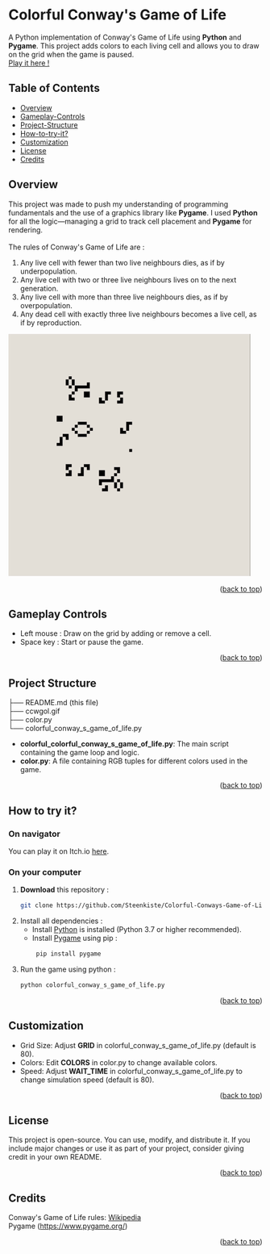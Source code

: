 <a id="readme-top"></a>

# Colorful Conway's Game of Life

A Python implementation of Conway's Game of Life using **Python** and **Pygame**. This project adds colors to each living cell and allows you to draw on the grid when the game is paused.
</br> [Play it here !](https://chivalryincode.itch.io/conways-game-of-life)

## Table of Contents
- [Overview](#overview)
- [Gameplay-Controls](#gameplay-controls)
- [Project-Structure](#project-structure)
- [How-to-try-it?](#how-to-try-it)
- [Customization](#customization)
- [License](#license)
- [Credits](#credits)

## Overview
This project was made to push my understanding of programming fundamentals and the use of a graphics library like **Pygame**. I used **Python** for all the logic—managing a grid to track cell placement and **Pygame** for rendering.
<br />
<br />
The rules of Conway's Game of Life are :
1. Any live cell with fewer than two live neighbours dies, as if by underpopulation.
2. Any live cell with two or three live neighbours lives on to the next generation.
3. Any live cell with more than three live neighbours dies, as if by overpopulation.
4. Any dead cell with exactly three live neighbours becomes a live cell, as if by reproduction.

<img src="./ccwgol.gif"/>

<p align="right">(<a href="#readme-top">back to top</a>)</p>

## Gameplay Controls
- Left mouse : Draw on the grid by adding or remove a cell.
- Space key : Start or pause the game.

<p align="right">(<a href="#readme-top">back to top</a>)</p>

## Project Structure
├── README.md (this file) <br />
├── ccwgol.gif <br />
├── color.py <br />
└── colorful_conway_s_game_of_life.py <br />

- **colorful_colorful_conway_s_game_of_life.py**: The main script containing the game loop and logic.
- **color.py**: A file containing RGB tuples for different colors used in the game.

<p align="right">(<a href="#readme-top">back to top</a>)</p>

## How to try it?
### On navigator
You can play it on Itch.io [here](https://chivalryincode.itch.io/conways-game-of-life).

### On your computer
1. **Download** this repository :
   ```bash
   git clone https://github.com/Steenkiste/Colorful-Conways-Game-of-Life.git
2. Install all dependencies :
   - Install [Python](https://www.python.org/downloads/) is installed (Python 3.7 or higher recommended).
   - Install [Pygame](https://www.pygame.org/download.shtml) using pip :
        ```bash
         pip install pygame
5. Run the game using python :
   ```bash
   python colorful_conway_s_game_of_life.py

<p align="right">(<a href="#readme-top">back to top</a>)</p>

## Customization
- Grid Size: Adjust **GRID** in colorful_conway_s_game_of_life.py (default is 80).
- Colors: Edit **COLORS** in color.py to change available colors.
- Speed: Adjust **WAIT_TIME** in colorful_conway_s_game_of_life.py to change simulation speed (default is 80).

<p align="right">(<a href="#readme-top">back to top</a>)</p>

## License
This project is open-source. You can use, modify, and distribute it. If you include major changes or use it as part of your project, consider giving credit in your own README.

<p align="right">(<a href="#readme-top">back to top</a>)</p>

## Credits
Conway's Game of Life rules: [Wikipedia](https://en.wikipedia.org/wiki/Conway%27s_Game_of_Life)
<br /> Pygame (https://www.pygame.org/)

<p align="right">(<a href="#readme-top">back to top</a>)</p>
